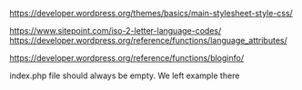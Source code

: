 https://developer.wordpress.org/themes/basics/main-stylesheet-style-css/

https://www.sitepoint.com/iso-2-letter-language-codes/
https://developer.wordpress.org/reference/functions/language_attributes/

https://developer.wordpress.org/reference/functions/bloginfo/

index.php file should always be empty. We left example there
